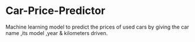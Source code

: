 # Car-Price-Predictor
Machine learning model to predict the prices of used cars by giving the car name ,its model ,year &amp; kilometers driven.
